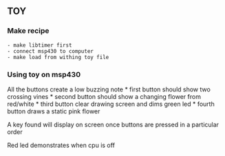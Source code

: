 ## TOY

### Make recipe
    - make libtimer first
    - connect msp430 to computer
    - make load from withing toy file

### Using toy on msp430
All the buttons create a low buzzing note
    * first button should show two crossing vines
    * second button should show a changing flower from red/white
    * third button clear drawing screen and dims green led
    * fourth button draws a static pink flower

A key found will display on screen once buttons are pressed in a particular
order

Red led demonstrates when cpu is off
